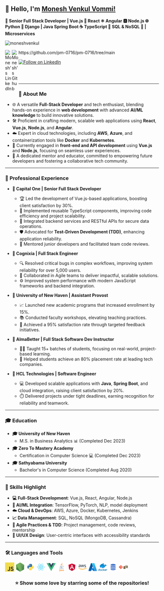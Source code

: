 ## 👋 Hello, I'm [Monesh Venkul Vommi!](https://moneshvenkul.github.io/) 

**🚀 Senior Full Stack Developer | Vue.js 🎨 React ⚛️ Angular 🅰️ Node.js 🌐 Python 🐍 Django | Java Spring Boot ☕ TypeScript 📜 SQL & NoSQL 💾 | Microservices**

<p align="left"> <img src="https://komarev.com/ghpvc/?username=moneshvenkul&base=100000&label=Profile%20Views&color=brightgreen&style=for-the-badge" alt="moneshvenkul" /> </p>
https://github.com/pm-0716/pm-0716/tree/main
<a href="https://www.linkedin.com/in/monesh-venkul-vommi-8a80b6174/">
  <img align="left" alt="Monesh's LinkedIn" width="22px" src="https://cdn.jsdelivr.net/npm/simple-icons@v3/icons/linkedin.svg" />
</a>
<a href="https://github.com/moneshvenkul">
  <img align="left" alt="Monesh's Github" width="22px" src="https://cdn.jsdelivr.net/npm/simple-icons@v3/icons/github.svg" />
</a>


[![Follow on LinkedIn](https://img.shields.io/badge/Follow%20on%20LinkedIn-%230A66C2.svg?style=for-the-badge&logo=LinkedIn&logoColor=white)](https://www.linkedin.com/comm/mynetwork/discovery-see-all?usecase=PEOPLE_FOLLOWS&followMember=monesh-venkul-vommi-8a80b6174)


<br/>
<br/>

---

### 🌟 **About Me**

- 🌐 A versatile **Full-Stack Developer** and tech enthusiast, blending hands-on experience in **web development** with advanced **AI/ML knowledge** to build innovative solutions.
- 🛠️ Proficient in crafting modern, scalable web applications using **React**, **Vue.js**, **Node.js**, and **Angular**.
- ☁️ Expert in cloud technologies, including **AWS**, **Azure**, and containerization tools like **Docker** and **Kubernetes**.
- 🎯 Currently engaged in **front-end and API development** using **Vue.js** and **Node.js**, focusing on seamless user experiences.
- 🤝 A dedicated mentor and educator, committed to empowering future developers and fostering a collaborative tech community.

---

### 💼 **Professional Experience**

- **🔹 Capital One | Senior Full Stack Developer**
  - 🏆 Led the development of Vue.js-based applications, boosting client satisfaction by 30%.
  - 🔄 Implemented reusable TypeScript components, improving code efficiency and project scalability.
  - 🔗 Integrated backend services and RESTful APIs for secure data operations.
  - 🛡️ Advocated for **Test-Driven Development (TDD)**, enhancing application reliability.
  - 🤝 Mentored junior developers and facilitated team code reviews.
  
- **🔹 Cognixia | Full Stack Engineer**
  - 🔍 Resolved critical bugs in complex workflows, improving system reliability for over 5,000 users.
  - 🤝 Collaborated in Agile teams to deliver impactful, scalable solutions.
  - ⚙️ Improved system performance with modern JavaScript frameworks and backend integration.

- **🔹 University of New Haven | Assistant Provost**
  - 📈 Launched new academic programs that increased enrollment by 15%.
  - 📚 Conducted faculty workshops, elevating teaching practices.
  - 🏅 Achieved a 95% satisfaction rate through targeted feedback initiatives.

- **🔹 AlmaBetter | Full Stack Software Dev Instructor**
  - 👨‍🏫 Taught 15+ batches of students, focusing on real-world, project-based learning.
  - 🚀 Helped students achieve an 80% placement rate at leading tech companies.

- **🔹 HCL Technologies | Software Engineer**
  - 💻 Developed scalable applications with **Java**, **Spring Boot**, and cloud integration, raising client satisfaction by 20%.
  - ⏱️ Delivered projects under tight deadlines, earning recognition for reliability and teamwork.

---

### 🎓 **Education**

- **🎓 University of New Haven**
  - M.S. in Business Analytics 📊 (Completed Dec 2023)
- **🎓 Zero To Mastery Academy**
  - Certification in Computer Science 💻 (Completed Dec 2023)
- **🎓 Sathyabama University**
  - Bachelor's in Computer Science (Completed Aug 2020)

---

### 🌟 **Skills Highlight**

- **💻 Full-Stack Development**: Vue.js, React, Angular, Node.js
- **🧠 AI/ML Integration**: TensorFlow, PyTorch, NLP, model deployment
- **☁️ Cloud & DevOps**: AWS, Azure, Docker, Kubernetes, Jenkins
- **📈 Data Management**: SQL, NoSQL (MongoDB, Cassandra)
- **🔧 Agile Practices & TDD**: Project management, code reviews, mentorship
- **🎨 UI/UX Design**: User-centric interfaces with accessibility standards

---

### 🛠️ **Languages and Tools**

<p align="left">
  <img height="30" src="https://raw.githubusercontent.com/github/explore/main/topics/javascript/javascript.png">
  <img height="30" src="https://raw.githubusercontent.com/github/explore/main/topics/nodejs/nodejs.png">
  <img height="30" src="https://raw.githubusercontent.com/github/explore/main/topics/python/python.png">
  <img height="30" src="https://raw.githubusercontent.com/github/explore/main/topics/react/react.png">
  <img height="30" src="https://raw.githubusercontent.com/github/explore/main/topics/vue/vue.png">
  <img height="30" src="https://raw.githubusercontent.com/github/explore/main/topics/java/java.png">
  <img height="30" src="https://raw.githubusercontent.com/github/explore/main/topics/angular/angular.png">
  <img height="30" src="https://raw.githubusercontent.com/github/explore/main/topics/aws/aws.png">
  <img height="30" src="https://raw.githubusercontent.com/github/explore/main/topics/azure/azure.png">
  <img height="30" src="https://raw.githubusercontent.com/github/explore/main/topics/docker/docker.png">
  <img height="30" src="https://raw.githubusercontent.com/github/explore/main/topics/sql/sql.png">
  <img height="30" src="https://raw.githubusercontent.com/github/explore/main/topics/git/git.png">
</p>

<div align="center">

### ⭐ Show some love by starring some of the repositories!

</div>
